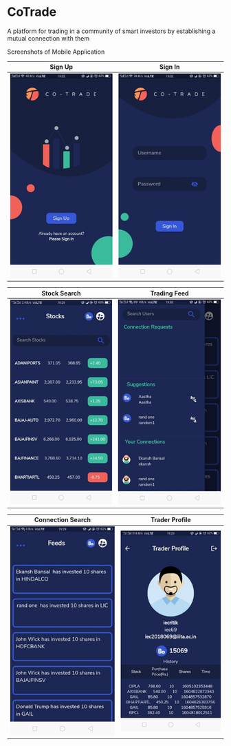 # CoTrade
A platform for trading in a community of smart investors by establishing a mutual connection with them

Screenshots of Mobile Application

Sign Up             |  Sign In
:-------------------------:|:-------------------------:
![](AppScreenshots/screenshot1.png)  |  ![](AppScreenshots/screenshot2.png)

Stock Search            |  Trading Feed
:-------------------------:|:-------------------------:
![](AppScreenshots/screenshot3.png)  |  ![](AppScreenshots/screenshot4.png)

Connection Search             |  Trader Profile
:-------------------------:|:-------------------------:
![](AppScreenshots/screenshot5.png)  |  ![](AppScreenshots/screenshot6.png)
